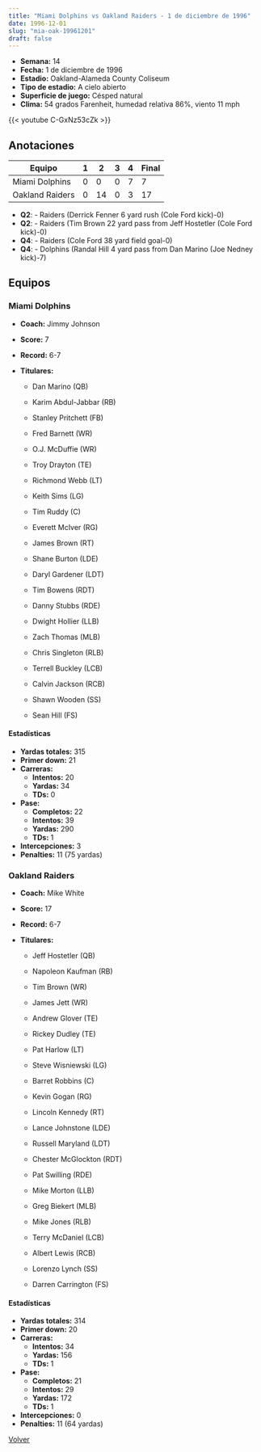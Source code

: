 ```yaml
---
title: "Miami Dolphins vs Oakland Raiders - 1 de diciembre de 1996"
date: 1996-12-01
slug: "mia-oak-19961201"
draft: false
---
```


- **Semana:** 14
- **Fecha:** 1 de diciembre de 1996
- **Estadio:** Oakland-Alameda County Coliseum
- **Tipo de estadio:** A cielo abierto
- **Superficie de juego:** Césped natural
- **Clima:** 54 grados Farenheit, humedad relativa 86%, viento 11 mph


{{< youtube C-GxNz53cZk >}}


## Anotaciones
| Equipo | 1 | 2 | 3 | 4 | Final |
|--------|---|---|---|---|-------|
| Miami Dolphins  | 0 | 0 | 0 | 7  | 7 |
| Oakland Raiders  | 0 | 14 | 0 | 3  | 17 |
- **Q2**:  - Raiders (Derrick Fenner 6 yard rush (Cole Ford kick)-0)
- **Q2**:  - Raiders (Tim Brown 22 yard pass from Jeff Hostetler (Cole Ford kick)-0)
- **Q4**:  - Raiders (Cole Ford 38 yard field goal-0)
- **Q4**:  - Dolphins (Randal Hill 4 yard pass from Dan Marino (Joe Nedney kick)-7)


## Equipos


### Miami Dolphins
* **Coach:** Jimmy Johnson
* **Score:** 7
* **Record:** 6-7
* **Titulares:** 

  * Dan Marino (QB) 

  * Karim Abdul-Jabbar (RB) 

  * Stanley Pritchett (FB) 

  * Fred Barnett (WR) 

  * O.J. McDuffie (WR) 

  * Troy Drayton (TE) 

  * Richmond Webb (LT) 

  * Keith Sims (LG) 

  * Tim Ruddy (C) 

  * Everett McIver (RG) 

  * James Brown (RT) 

  * Shane Burton (LDE) 

  * Daryl Gardener (LDT) 

  * Tim Bowens (RDT) 

  * Danny Stubbs (RDE) 

  * Dwight Hollier (LLB) 

  * Zach Thomas (MLB) 

  * Chris Singleton (RLB) 

  * Terrell Buckley (LCB) 

  * Calvin Jackson (RCB) 

  * Shawn Wooden (SS) 

  * Sean Hill (FS) 

#### Estadísticas
* **Yardas totales:** 315
* **Primer down:** 21
* **Carreras:**
  * **Intentos:** 20
  * **Yardas:** 34
  * **TDs:** 0
* **Pase:**
  * **Completos:** 22
  * **Intentos:** 39
  * **Yardas:** 290
  * **TDs:** 1
* **Intercepciones:** 3
* **Penalties:** 11 (75 yardas)

### Oakland Raiders
* **Coach:** Mike White
* **Score:** 17
* **Record:** 6-7
* **Titulares:** 

  * Jeff Hostetler (QB) 

  * Napoleon Kaufman (RB) 

  * Tim Brown (WR) 

  * James Jett (WR) 

  * Andrew Glover (TE) 

  * Rickey Dudley (TE) 

  * Pat Harlow (LT) 

  * Steve Wisniewski (LG) 

  * Barret Robbins (C) 

  * Kevin Gogan (RG) 

  * Lincoln Kennedy (RT) 

  * Lance Johnstone (LDE) 

  * Russell Maryland (LDT) 

  * Chester McGlockton (RDT) 

  * Pat Swilling (RDE) 

  * Mike Morton (LLB) 

  * Greg Biekert (MLB) 

  * Mike Jones (RLB) 

  * Terry McDaniel (LCB) 

  * Albert Lewis (RCB) 

  * Lorenzo Lynch (SS) 

  * Darren Carrington (FS) 

#### Estadísticas
* **Yardas totales:** 314
* **Primer down:** 20
* **Carreras:**
  * **Intentos:** 34
  * **Yardas:** 156
  * **TDs:** 1
* **Pase:**
  * **Completos:** 21
  * **Intentos:** 29
  * **Yardas:** 172
  * **TDs:** 1
* **Intercepciones:** 0
* **Penalties:** 11 (64 yardas)


[Volver](/historia/1996)
